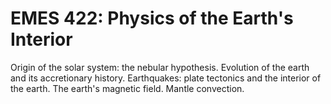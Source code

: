 # EMES 422: Physics of the Earth's Interior

Origin of the solar system: the nebular hypothesis. Evolution of the earth and its accretionary history. Earthquakes: plate tectonics and the interior of the earth. The earth's magnetic field. Mantle convection.